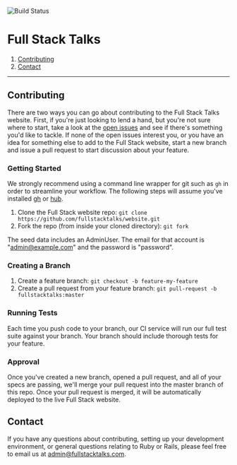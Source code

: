 ![Build Status](https://travis-ci.org/fullstacktalks/website.svg?branch=master)

Full Stack Talks
==============================

1. [Contributing](#contributing)
2. [Contact](#contact)

------------------------------

## Contributing

There are two ways you can go about contributing to the Full Stack Talks website. First, if you're just looking to lend a hand, but you're not sure where to start, take a look at the [open issues](https://github.com/fullstacktalks/website/issues) and see if there's something you'd like to tackle. If none of the open issues interest you, or you have an idea for something else to add to the Full Stack website, start a new branch and issue a pull request to start discussion about your feature.

### Getting Started
We strongly recommend using a command line wrapper for git such as `gh` in order to streamline your workflow. The following steps will assume you've installed [gh](https://github.com/jingweno/gh) or [hub](https://github.com/github/hub).

1. Clone the Full Stack website repo: `git clone https://github.com/fullstacktalks/website.git`
2. Fork the repo (from inside your cloned directory): `git fork`

The seed data includes an AdminUser. The email for that account is "admin@example.com" and the password is "password".

### Creating a Branch
1. Create a feature branch: `git checkout -b feature-my-feature`
2. Create a pull request from your feature branch: `git pull-request -b fullstacktalks:master`

### Running Tests
Each time you push code to your branch, our CI service will run our full test suite against your branch. Your branch should include thorough tests for your feature.

### Approval
Once you've created a new branch, opened a pull request, and all of your specs are passing, we'll merge your pull request into the master branch of this repo. Once your pull request is merged, it will be automatically deployed to the live Full Stack website.

## Contact
If you have any questions about contributing, setting up your development environment, or general questions relating to Ruby or Rails, please feel free to email us at [admin@fullstacktalks.com](mailto:admin@fullstacktalks.com).
